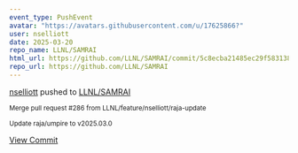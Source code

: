 ```yaml
---
event_type: PushEvent
avatar: "https://avatars.githubusercontent.com/u/17625866?"
user: nselliott
date: 2025-03-20
repo_name: LLNL/SAMRAI
html_url: https://github.com/LLNL/SAMRAI/commit/5c8ecba21485ec29f58313873bd8613b9d155dbb
repo_url: https://github.com/LLNL/SAMRAI
---
```


<a href='https://github.com/nselliott' target='_blank'>nselliott</a> pushed to <a href='https://github.com/LLNL/SAMRAI' target='_blank'>LLNL/SAMRAI</a>

<small>Merge pull request #286 from LLNL/feature/nselliott/raja-update

Update raja/umpire to v2025.03.0</small>

<a href='https://github.com/LLNL/SAMRAI/commit/5c8ecba21485ec29f58313873bd8613b9d155dbb' target='_blank'>View Commit</a>